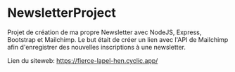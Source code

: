 # NewsletterProject
Projet de création de ma propre Newsletter avec NodeJS, Express, Bootstrap et Mailchimp.
Le but était de créer un lien avec l'API de Mailchimp afin d'enregistrer des nouvelles inscriptions à une newsletter.

Lien du siteweb: https://fierce-lapel-hen.cyclic.app/
